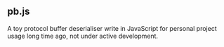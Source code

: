 ## pb.js
A toy protocol buffer deserialiser write in JavaScript for personal project usage long time ago, not under active development.
